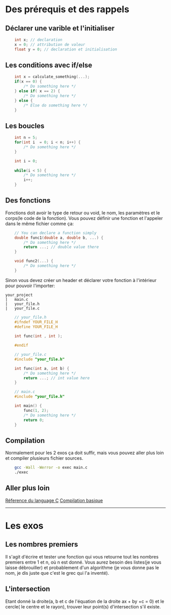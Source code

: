 # Des prérequis et des rappels 

## Déclarer une varible et l'initialiser

``` C
    int x; // declaration
    x = 0; // attribution de valeur
    float y = 0; // declaration et initialisation
```

## Les conditions avec if/else

```C
    int x = calculate_something(...);
    if(x == 0) {
        /* Do something here */
    } else if( x == 2) {
        /* Do something here */
    } else {
        /* Else do something here */
    }
```

## Les boucles

```C
    int n = 5;
    for(int i  = 0; i < n; i++) {
        /* Do something here */
    }

    int i = 0;
    
    while(i < 5) {
        /* Do something here */
        i++;
    }
```

## Des fonctions

Fonctions doit avoir le type de retour ou void, le nom, les paramètres et le corps(le code de la fonction). Vous pouvez définir une fonction et l'appeler dans le même fichier comme ça:

```C
    // You can declare a function simply
    double func1(double a, double b, ...) {
        /* Do something here */
        return ...; // double value there
    }

    void func2(...) {
        /* Do something here */
    }
```

Sinon vous devez créer un header et déclarer votre fonction à l'intérieur pour pouvoir l'importer:


```
your_project
|   main.c
|   your_file.h
|   your_file.c
```

```C
    // your_file.h
    #ifndef YOUR_FILE_H
    #define YOUR_FILE_H
    
    int func(int , int );

    #endif
```

```C
    // your_file.c
    #include "your_file.h"

    int func(int a, int b) {
        /* Do something here */
        return ...; // int value here
    }
```

```C
    // main.c
    #include "your_file.h"

    int main() {
        func(1, 2);
        /* Do something here */
        return 0;
    }
```

## Compilation

Normalement pour les 2 exos ça doit suffir, mais vous pouvez aller plus loin et compiler plusieurs fichier sources.

```bash
    gcc -Wall -Werror -o exec main.c
    ./exec
```

## Aller plus loin

[Réference du language C](https://en.cppreference.com/w/)
[Compilation basique](http://perso.univ-lyon1.fr/jean-claude.iehl/Public/educ/gcc.html)

---

# Les exos

## Les nombres premiers

Il s'agit d'écrire et tester une fonction qui vous retourne tout les nombres premiers entre 1 et n, où n est donné. Vous aurez besoin des listes(je vous laisse débrouiller) et probablement d'un algorithme (je vous donne pas le nom, je dis juste que c'est le grec qui l'a inventé).

## L'intersection 

Etant donné la droite(a, b et c de l'équation de la droite ax + by +c = 0) et le cercle( le centre et le rayon), trouver leur point(s) d'intersection s'il existe.
